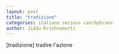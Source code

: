 ```yaml
---
layout: post
title: "tradizione"
categories: italiano serious catchphrase
author: Jiddu Krishnamurti
---
```


[tradizione] tradire l'azione
